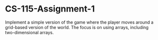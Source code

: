 # CS-115-Assignment-1
 Implement a simple version of the game where the player moves around a grid-based version of the world. The focus is on using arrays, including two-dimensional arrays.
